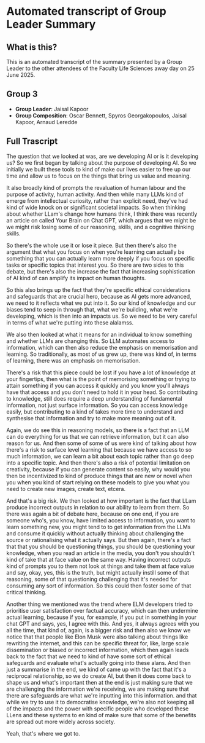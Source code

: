 # Automated transcript of Group Leader Summary

## What is this?
This is an automated transcript of the summary presented by a Group Leader to the other attendees of the Faculty Life Sciences away day on 25 June 2025.

## Group 3
* **Group Leader**: Jaisal Kapoor
* **Group Composition**: Oscar Bennett, Spyros Georgakopoulos, Jaisal Kapoor, Arnaud Leredde

## Full Trascript
The question that we looked at was, are we developing AI or is it developing us? So we first began by talking about the purpose of developing AI. So we initially we built these tools to kind of make our lives easier to free up our time and allow us to focus on the things that bring us value and meaning.

It also broadly kind of prompts the revaluation of human labour and the purpose of activity, human activity. And then while many LLMs kind of emerge from intellectual curiosity, rather than explicit need, they've had kind of wide knock on or significant societal impacts. So when thinking about whether LLam's change how humans think, I think there was recently an article on called Your Brain on Chat GPT, which argues that we might be we might risk losing some of our reasoning, skills, and a cognitive thinking skills.

So there's the whole use it or lose it piece. But then there's also the argument that what you focus on when you're learning can actually be something that you can actually learn more deeply if you focus on specific tasks or specific topics that interest you. So there are two sides to this debate, but there's also the increase the fact that increasing sophistication of AI kind of can amplify its impact on human thoughts.

So this also brings up the fact that they're specific ethical considerations and safeguards that are crucial hero, because as AI gets more advanced, we need to it reflects what we put into it. So our kind of knowledge and our biases tend to seep in through that, what we're building, what we're developing, which is then into an impacts us. So we need to be very careful in terms of what we're putting into these alalamss.

We also then looked at what it means for an individual to know something and whether LLMs are changing this. So LLM automates access to information, which can then also reduce the emphasis on memorisation and learning. So traditionally, as most of us grew up, there was kind of, in terms of learning, there was an emphasis on memorisation.

There's a risk that this piece could be lost if you have a lot of knowledge at your fingertips, then what is the point of memorising something or trying to attain something if you can access it quickly and you know you'll always have that access and you don't need to hold it in your head. So contributing to knowledge, still does require a deep understanding of fundamental information, not just surface information. So you can access knowledge easily, but contributing to a kind of takes more time to understand and synthesise that information and try to make more meaning out of it.

Again, we do see this in reasoning models, so there is a fact that an LLM can do everything for us that we can retrieve information, but it can also reason for us. And then some of some of us were kind of talking about how there's a risk to surface level learning that because we have access to so much information, we can learn a bit about each topic rather than go deep into a specific topic. And then there's also a risk of potential limitation on creativity, because if you can generate content so easily, why would you then be incentivized to kind of produce things that are new or novel when you when you kind of start relying on these models to give you what you need to create new images, create text, etcera.

And that's a big risk. We then looked at how important is the fact that LLam produce incorrect outputs in relation to our ability to learn from them. So there was again a bit of debate here, because on one end, if you are someone who's, you know, have limited access to information, you want to learn something new, you might tend to to get information from the LLMs and consume it quickly without actually thinking about challenging the source or rationalising what it actually says. But then again, there's a fact that that you should be questioning things, you should be questioning your knowledge, when you read an article in the media, you don't you shouldn't kind of take that at face value on the same way. Having incorrect outputs kind of prompts you to them not look at things and take them at face value and say, okay, yes, this is the truth, but might actually instill some of that reasoning, some of that questioning challenging that it's needed for consuming any sort of information. So this could then foster some of that critical thinking.

Another thing we mentioned was the trend where ELM developers tried to prioritise user satisfaction over factual accuracy, which can then undermine actual learning, because if you, for example, if you put in something in your chat GPT and says, yes, I agree with this. And yes, it always agrees with you all the time, that kind of, again, is a bigger risk and then also we know we notice that that people like Elon Musk were also talking about things like rewriting the internet, and this can be specific threat for, like, large scale dissemination or biased or incorrect information, which then again leads back to the fact that we need to kind of have some sort of ethical safeguards and evaluate what's actually going into these alans. And then just a summarise in the end, we kind of came up with the fact that it's a reciprocal relationship, so we do create AI, but then it does come back to shape us and what's important then at the end is just making sure that we are challenging the information we're receiving, we are making sure that there are safeguards are what we're inputting into this information. and that while we try to use it to democratise knowledge, we're also not keeping all of the impacts and the power with specific people who developed these LLens and these systems to en kind of make sure that some of the benefits are spread out more widely across society.

Yeah, that's where we got to.